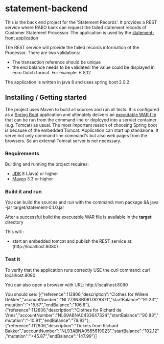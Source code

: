 # statement-backend

This is the back end project for the 'Statement Records'. It provides a REST service where RABO bank can request the failed statement records of Customer Statement Processor.
The application is used by the [statement-front application](http://localhost:4200)

The REST service will provide the failed records information of the Processor.
There are two validations:

* The transaction reference should be unique
* the end balance needs to be validated: the value could be displayed in euro Dutch format. For example: € 8,12

The application is written in java 8 and uses spring boot 2.0.2

## Installing / Getting started
The project uses Maven to build all sources and run all tests. It is configured as a [Spring Boot](http://projects.spring.io/spring-boot/) application and ultimately delivers an [executable WAR file](http://docs.spring.io/spring-boot/docs/current/reference/htmlsingle/#build-tool-plugins-maven-packaging) that can be run from the command line or deployed into a servlet container (e.g. Tomcat) as usual.
The most important reason of choosing Spring boot is because of the embedded Tomcat. Application can start up standalone.  It serve not only command line command's but also web pages from the browsers.
So an external Tomcat server is not necessary.

### Requirements
Building and running the project requires:

* [JDK](http://www.oracle.com/technetwork/java/javase/downloads/index.html) 8 (Java) or higher
* [Maven](http://maven.apache.org/download.cgi) 3.3 or higher


### Build it and run
You can build the sources and run with the command:
mvn package && java -jar target/statement-0.1.0.jar

After a successful build the executable WAR file is available in the **target** directory

This will :
* start an embedded tomcat and publish the REST service at: (http://localhost:8080)


### Test it
To verify that the application runs correctly USE the curl command:
curl localhost:8080

You can also open a  browser with URL: http://localhost:8080

You should see:
[{"reference":112806,"description":"Clothes for Willem Dekker","accountNumber":"NL27SNSB0917829871","startBalance":"91.23","mutation":"+15.57","endBalance":"106.8"},{"reference":112806,"description":"Clothes for Richard de Vries","accountNumber":"NL69ABNA0433647324","startBalance":"90.83","mutation":"-10.91","endBalance":"79.92"},{"reference":112806,"description":"Tickets from Richard Bakker","accountNumber":"NL93ABNA0585619023","startBalance":"102.12","mutation":"+45.87","endBalance":"147.99"}]
